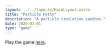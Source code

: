 ```yaml
---
layout: ../../layouts/MainLayout.astro
title: "Particle Party"
description: "A particle simulation sandbox."
date: 2025-04-01
type: "game"
---
```


Play the game [here](/games/particleparty/index.html).
